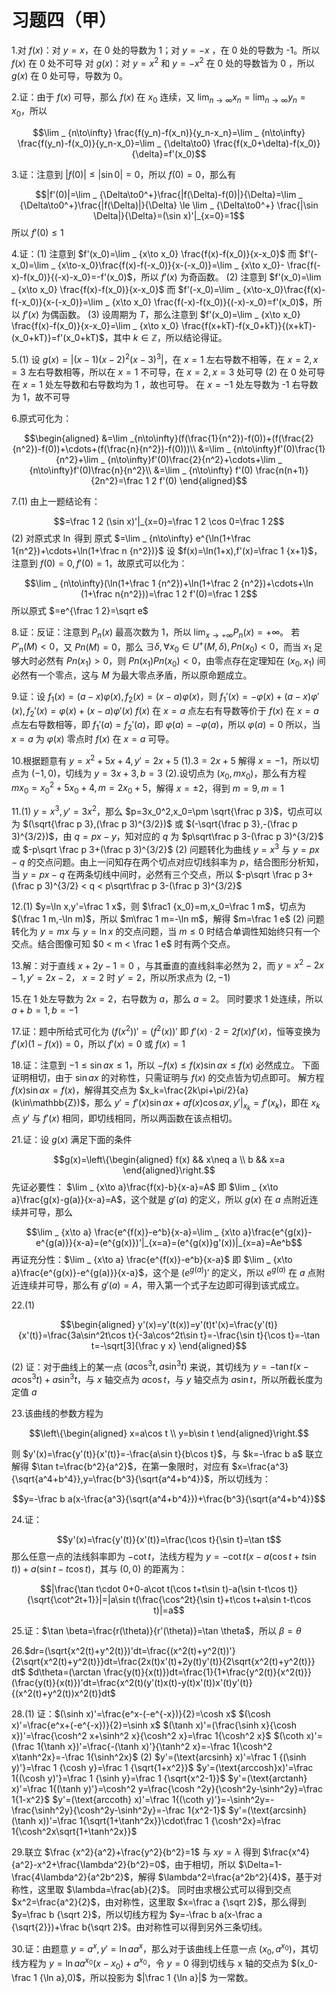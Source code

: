 # 习题四（甲）

1.对 $f(x)$：对 $y=x$，在 0 处的导数为 1；对 $y=-x$ ，在 0 处的导数为 -1。所以 $f(x)$ 在 0 处不可导
对 $g(x)$：对 $y=x^2$ 和 $y=-x^2$ 在 0 处的导数皆为 0 ，所以 $g(x)$ 在 0 处可导，导数为 0。

2.证：由于 $f(x)$ 可导，那么 $f(x)$ 在 $x_0$ 连续，又 $\lim _{n\to\infty}x_n=\lim _ {n\to\infty} y_n=x_0$，所以

$$\lim _ {n\to\infty} \frac{f(y_n)-f(x_n)}{y_n-x_n}=\lim _ {n\to\infty} \frac{f(y_n)-f(x_0)}{y_n-x_0}=\lim _ {\delta\to0} \frac{f(x_0+\delta)-f(x_0)}{\delta}=f'(x_0)$$

3.证：注意到 $|f(0)| \le |\sin 0|=0$，所以 $f(0)=0$，那么有

$$|f'(0)|=\lim _ {\Delta\to0^+}\frac{|f(\Delta)-f(0)|}{\Delta}=\lim _ {\Delta\to0^+}\frac{|f(\Delta)|}{\Delta} \le \lim _ {\Delta\to0^+} \frac{|\sin \Delta|}{\Delta}=(\sin x)'|_{x=0}=1$$
所以 $f'(0) \le 1$

4.证：(1) 注意到 $f'(x_0)=\lim _ {x\to x_0} \frac{f(x)-f(x_0)}{x-x_0}$ 而 $f'(-x_0)=\lim _ {x\to-x_0}\frac{f(x)-f(-x_0)}{x-(-x_0)}=\lim _ {x\to x_0}- \frac{f(-x)-f(x_0)}{(-x)-x_0}=-f'(x_0)$，所以 $f'(x)$ 为奇函数。
(2) 注意到 $f'(x_0)=\lim _ {x\to x_0} \frac{f(x)-f(x_0)}{x-x_0}$ 而 $f'(-x_0)=\lim _ {x\to-x_0}\frac{f(x)-f(-x_0)}{x-(-x_0)}=\lim _ {x\to x_0} \frac{f(-x)-f(x_0)}{(-x)-x_0}=f'(x_0)$，所以 $f'(x)$ 为偶函数。
(3) 设周期为 $T$，那么注意到 $f'(x_0)=\lim _ {x\to x_0} \frac{f(x)-f(x_0)}{x-x_0}=\lim _ {x\to x_0} \frac{f(x+kT)-f(x_0+kT)}{(x+kT)-(x_0+kT)}=f'(x_0+kT)$，其中 $k\in\mathbb{Z}$，所以结论得证。

5.(1) 设 $g(x)=|(x-1)(x-2)^2(x-3)^3|$，在 $x=1$ 左右导数不相等，在 $x=2,x=3$ 左右导数相等，所以在 $x=1$ 不可导，在 $x=2,x=3$ 处可导
(2) 在 $0$ 处可导
在 $x=1$ 处左导数和右导数均为 1 ，故也可导。
在 $x=-1$ 处左导数为 -1 右导数为 1，故不可导

6.原式可化为：

$$\begin{aligned}
&=\lim _{n\to\infty}(f(\frac{1}{n^2})-f(0))+(f(\frac{2}{n^2})-f(0))+\cdots+(f(\frac{n}{n^2})-f(0)))\\
&=\lim _ {n\to\infty}f'(0)\frac{1}{n^2}+\lim _ {n\to\infty}f'(0)\frac{2}{n^2}+\cdots+\lim _ {n\to\infty}f'(0)\frac{n}{n^2}\\
&=\lim _ {n\to\infty} f'(0) \frac{n(n+1)}{2n^2}=\frac 1 2 f'(0)
\end{aligned}$$

7.(1) 由上一题结论有：

$$=\frac 1 2 (\sin x)'|_{x=0}=\frac 1 2 \cos 0=\frac 1 2$$
(2) 对原式求 $\ln$ 得到 原式 $=\lim _ {n\to\infty} e^{\ln(1+\frac 1{n^2})+\cdots+\ln(1+\frac n {n^2})}$
设 $f(x)=\ln(1+x),f'(x)=\frac 1 {x+1}$，注意到 $f(0)=0,f'(0)=1$，故原式可以化为：

$$\lim _ {n\to\infty}(\ln(1+\frac 1 {n^2})+\ln(1+\frac 2 {n^2})+\cdots+\ln (1+\frac n{n^2}))=\frac 1 2 f'(0)=\frac 1 2$$
所以原式 $=e^{\frac 1 2}=\sqrt e$

8.证：反证：注意到 $P_n(x)$ 最高次数为 $1$，所以 $\lim _ {x\to+\infty}P_n(x)=+\infty$。
若 $P'_n(M) < 0$，又 $Pn(M)=0$，那么 $\exists\delta,\forall x_0\in U^+(M,\delta),Pn(x_0) < 0$，而当 $x_1$ 足够大时必然有 $Pn(x_1) > 0$，则 $Pn(x_1)Pn(x_0) < 0$，由零点存在定理知在 $(x_0,x_1)$ 间必然有一个零点，这与 $M$ 为最大零点矛盾，所以原命题成立。

9.证：设 $f_1(x)=(a-x)\varphi(x),f_2(x)=(x-a)\varphi(x)$，则 $f_1'(x)=-\varphi(x)+(a-x)\varphi'(x),f_2'(x)=\varphi(x)+(x-a)\varphi'(x)$
$f(x)$ 在 $x=a$ 点左右有导数等价于 $f(x)$ 在 $x=a$ 点左右导数相等，即 $f_1'(a)=f_2'(a)$，即 $\varphi(a)=-\varphi(a)$，所以 $\varphi(a)=0$
所以，当 $x=a$ 为 $\varphi(x)$ 零点时 $f(x)$ 在 $x=a$ 可导。

10.根据题意有 $y=x^2+5x+4,y'=2x+5$
(1).$3=2x+5$ 解得 $x=-1$，所以切点为 $(-1,0)$，切线为 $y=3x+3,b=3$
(2).设切点为 $(x_0,mx_0)$，那么有方程 $mx_0=x_0^2+5x_0+4,m=2x_0+5$，解得 $x=\pm 2$，得到 $m=9,m=1$

11.(1) $y=x^3,y'=3x^2$，那么 $p=3x_0^2,x_0=\pm \sqrt{\frac p 3}$，切点可以为 $(\sqrt{\frac p 3},(\frac p 3)^{3/2})$ 或 $(-\sqrt{\frac p 3},-(\frac p 3)^{3/2})$，由 $q=px-y$，知对应的 $q$ 为 $p\sqrt\frac p 3-(\frac p 3)^{3/2}$ 或 $-p\sqrt \frac p 3+(\frac p 3)^{3/2}$
(2) 问题转化为曲线 $y=x^3$ 与 $y=px-q$ 的交点问题。由上一问知存在两个切点对应切线斜率为 $p$，结合图形分析知，当 $y=px-q$ 在两条切线中间时，必然有三个交点，所以 $-p\sqrt \frac p 3+(\frac p 3)^{3/2} < q < p\sqrt\frac p 3-(\frac p 3)^{3/2}$

12.(1) $y=\ln x,y'=\frac 1 x$，则 $\frac1 {x_0}=m,x_0=\frac 1 m$，切点为 $(\frac 1 m,-\ln m)$，所以 $m\frac 1 m=-\ln m$，解得 $m=\frac 1 e$
(2) 问题转化为 $y=mx$ 与 $y=\ln x$ 的交点问题，当 $m\le 0$ 时结合单调性知始终只有一个交点。结合图像可知 $0 < m < \frac 1 e$ 时有两个交点。

13.解：对于直线 $x+2y-1=0$ ，与其垂直的直线斜率必然为 2，而 $y=x^2-2x-1,y'=2x-2$， $x=2$ 时 $y'=2$，所以所求点为 $(2,-1)$

15.在 $1$ 处左导数为 $2x=2$，右导数为 $a$，那么 $a=2$。
同时要求 $1$ 处连续，所以 $a+b=1,b=-1$

17.证：题中所给式可化为 $(f(x^2))'=(f^2(x))'$ 即 $f'(x)\cdot 2=2f(x)f'(x)$，恒等变换为 $f'(x)(1-f(x))=0$，所以 $f'(x)=0$ 或 $f(x)=1$

18.证：注意到 $-1 \le \sin ax \le 1$，所以 $-f(x) \le f(x)\sin ax \le f(x)$ 必然成立。
下面证明相切，由于 $\sin ax$ 的对称性，只需证明与 $f(x)$ 的交点皆为切点即可。
解方程 $f(x)\sin ax=f(x)$，解得其交点为 $x_k=\frac{2k\pi+\pi/2}{a}(k\in\mathbb{Z})$，那么 $y'=f'(x)\sin ax+af(x)\cos ax,y'|_{x_k}=f'(x_k)$，即在 $x_k$ 点 $y'$ 与 $f'(x)$ 相同，即切线相同，所以两函数在该点相切。

21.证：设 $g(x)$ 满足下面的条件

$$g(x)=\left\{\begin{aligned}
f(x) && x\neq a \\
b && x=a
\end{aligned}\right.$$
先证必要性： $\lim _ {x\to a}\frac{f(x)-b}{x-a}=A$ 即 $\lim _ {x\to a}\frac{g(x)-g(a)}{x-a}=A$，这个就是 $g'(a)$ 的定义，所以 $g(x)$ 在 $a$ 点附近连续并可导，那么

$$\lim _ {x\to a} \frac{e^{f(x)}-e^b}{x-a}=\lim _ {x\to a}\frac{e^{g(x)}-e^{g(a)}}{x-a}=(e^{g(x)})'|_{x=a}=(e^{g(x)}g'(x))|_{x=a}=Ae^b$$
再证充分性：$\lim _ {x\to a} \frac{e^{f(x)}-e^b}{x-a}$ 即 $\lim _ {x\to a}\frac{e^{g(x)}-e^{g(a)}}{x-a}$，这个是 $(e^{g(a)})'$ 的定义，所以 $e^{g(a)}$ 在 $a$ 点附近连续并可导，那么有 $g'(a)=A$，带入第一个式子左边即可得到该式成立。

22.(1)

$$\begin{aligned}
y'(x)=y'(t(x))=y'(t)t'(x)=\frac{y'(t)}{x'(t)}=\frac{3a\sin^2t\cos t}{-3a\cos^2t\sin t}=-\frac{\sin t}{\cos t}=-\tan t=-\sqrt[3]{\frac y x}
\end{aligned}$$

(2) 证：对于曲线上的某一点 $(a\cos^3t,a\sin^3 t)$ 来说，其切线为 $y=-\tan t(x-a\cos^3t)+a\sin^3t$，与 $x$ 轴交点为 $a\cos t$，与 $y$ 轴交点为 $a\sin t$，所以所截长度为定值 $a$

23.该曲线的参数方程为

$$\left\{\begin{aligned}
x=a\cos t \\
y=b\sin t
\end{aligned}\right.$$

则 $y'(x)=\frac{y'(t)}{x'(t)}=-\frac{a\sin t}{b\cos t}$，与 $k=-\frac b a$ 联立解得 $\tan t=\frac{b^2}{a^2}$，在第一象限时，对应有 $x=\frac{a^3}{\sqrt{a^4+b^4}},y=\frac{b^3}{\sqrt{a^4+b^4}}$，所以切线为：

$$y=-\frac b a(x-\frac{a^3}{\sqrt{a^4+b^4}})+\frac{b^3}{\sqrt{a^4+b^4}}$$

24.证：

$$y'(x)=\frac{y'(t)}{x'(t)}=\frac{\cos t}{\sin t}=\tan t$$
那么任意一点的法线斜率即为 $-\cot t$，法线方程为 $y=-\cot t(x-a(\cos t+t\sin t))+a(\sin t-t\cos t)$，其与 $(0,0)$ 的距离为：

$$|\frac{\tan t\cdot 0+0-a\cot t(\cos t+t\sin t)-a(\sin t-t\cos t)}{\sqrt{\cot^2t+1}}|=|a\sin t(\frac{\cos^2t}{\sin t}+t\cos t+a\sin t-t\cos t)|=a$$

25.证：$\tan \beta=\frac{r(\theta)}{r'(\theta)}=\tan \theta$，所以 $\beta=\theta$

26.$dr=(\sqrt{x^2(t)+y^2(t)})'dt=\frac{(x^2(t)+y^2(t))'}{2\sqrt{x^2(t)+y^2(t)}}dt=\frac{2x(t)x'(t)+2y(t)y'(t)}{2\sqrt{x^2(t)+y^2(t)}} dt$
$d\theta=(\arctan \frac{y(t)}{x(t)})dt=\frac{1}{1+\frac{y^2(t)}{x^2(t)}}(\frac{y(t)}{x(t)})'dt=\frac{x^2(t)(y'(t)x(t)-y(t)x'(t))x'(t)y'(t)}{(x^2(t)+y^2(t))x^2(t)}dt$

28.(1) 证：$(\sinh x)'=\frac{e^x-(-e^{-x})}{2}=\cosh x$
$(\cosh x)'=\frac{e^x+(-e^{-x})}{2}=\sinh x$
$(\tanh x)'=(\frac{\sinh x}{\cosh x})'=\frac{\cosh^2 x+\sinh^2 x}{\cosh^2 x}=\frac 1{\cosh^2 x}$
$(\coth x)'=(\frac 1{\tanh x})'=\frac{-(\tanh x)'}{\tanh^2 x}=-\frac 1{\cosh^2 x\tanh^2x}=-\frac 1{\sinh^2x}$
(2) $y'=(\text{arcsinh} x)'=\frac 1 {(\sinh y)'}=\frac 1 {\cosh y}=\frac 1 {\sqrt{1+x^2}}$
$y'=(\text{arccosh}x)'=\frac 1{(\cosh y)'}=\frac 1 {\sinh y}=\frac 1 {\sqrt{x^2-1}}$
$y'=(\text{arctanh} x)'=\frac 1{(\tanh y)'}=\cosh^2 y=\frac{\cosh ^2y}{\cosh^2y-\sinh^2y}=\frac 1{1-x^2}$
$y'=(\text{arccoth} x)'=\frac 1{(\coth y)'}=-\sinh^2y=-\frac{\sinh^2y}{\cosh^2y-\sinh^2y}=-\frac 1{x^2-1}$
$y'=(\text{arcsinh}(\tanh x))'=\frac 1{\sqrt{1+\tanh^2x}}\cdot\frac 1 {\cosh^2x}=\frac 1{\cosh^2x\sqrt{1+\tanh^2x}}$

29.联立 $\frac {x^2}{a^2}+\frac{y^2}{b^2}=1$ 与 $xy=\lambda$ 得到 $\frac{x^4}{a^2}-x^2+\frac{\lambda^2}{b^2}=0$，由于相切，所以 $\Delta=1-\frac{4\lambda^2}{a^2b^2}$，解得 $\lambda^2=\frac{a^2b^2}{4}$，基于对称性，这里取 $\lambda=\frac{ab}{2}$。
同时由求根公式可以得到交点 $x^2=\frac{a^2}{2}$，由对称性，这里取 $x=\frac a {\sqrt 2}$，那么得到 $y=\frac b {\sqrt 2}$，所以切线方程为 $y=-\frac b a(x-\frac a {\sqrt{2}})+\frac b{\sqrt 2}$。由对称性可以得到另外三条切线。

30.证：由题意 $y=a^x,y'=\ln aa^x$，那么对于该曲线上任意一点 $(x_0,a^{x_0})$，其切线方程为 $y=\ln aa^{x_0}(x-x_0)+a^{x_0}$，令 $y=0$ 得到切线与 x 轴的交点为 $(x_0-\frac 1 {\ln a},0)$，所以投影为 $|\frac 1 {\ln a}|$ 为一常数。